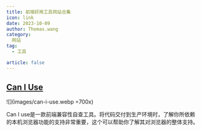 ```yaml
---
title: 前端好用工具网站合集
icon: link
date: 2023-10-09
author: Thomas.wang
category:
  网站
tag:
  - 工具

article: false
---
```


## [Can I Use](https://caniuse.com/)

![](images/can-i-use.webp =700x)

Can I use是一款前端兼容性自查工具。将代码交付到生产环境时，了解你所依赖的本机浏览器功能的支持非常重要，这个可以帮助你了解其对浏览器的整体支持。
